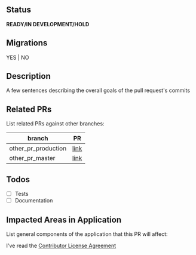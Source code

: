 ## Status
**READY/IN DEVELOPMENT/HOLD**

## Migrations
YES | NO

## Description
A few sentences describing the overall goals of the pull request's commits

## Related PRs
List related PRs against other branches:

branch | PR
------ | ------
other_pr_production | [link]()
other_pr_master | [link]()

## Todos
- [ ] Tests
- [ ] Documentation

## Impacted Areas in Application
List general components of the application that this PR will affect:

I've read the [Contributor License Agreement](/CONTRIBUTING.md)
